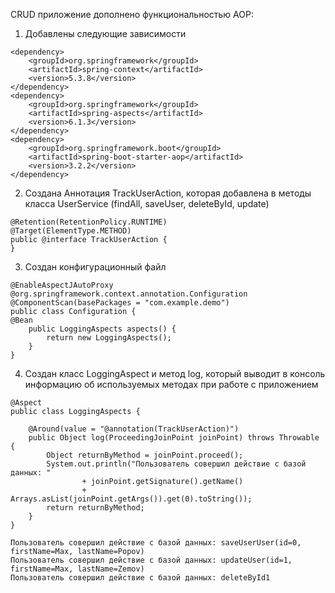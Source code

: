 CRUD приложение дополнено функциональностью AOP:

1) Добавлены следующие зависимости

```
<dependency>
    <groupId>org.springframework</groupId>
    <artifactId>spring-context</artifactId>
    <version>5.3.8</version>
</dependency>
<dependency>
    <groupId>org.springframework</groupId>
    <artifactId>spring-aspects</artifactId>
    <version>6.1.3</version>
</dependency>
<dependency>
    <groupId>org.springframework.boot</groupId>
    <artifactId>spring-boot-starter-aop</artifactId>
    <version>3.2.2</version>
</dependency>
```

2) Создана Аннотация TrackUserAction, которая добавлена в методы класса UserService (findAll, saveUser, deleteById, update)

```
@Retention(RetentionPolicy.RUNTIME)
@Target(ElementType.METHOD)
public @interface TrackUserAction {
}
```
3) Создан конфигурационный файл
```
@EnableAspectJAutoProxy
@org.springframework.context.annotation.Configuration
@ComponentScan(basePackages = "com.example.demo")
public class Configuration {
@Bean
    public LoggingAspects aspects() {
        return new LoggingAspects();
    }
}
```
4) Создан класс LoggingAspect и метод log, который выводит в консоль информацию об используемых методах при работе с приложением
```
@Aspect
public class LoggingAspects {

    @Around(value = "@annotation(TrackUserAction)")
    public Object log(ProceedingJoinPoint joinPoint) throws Throwable {
        Object returnByMethod = joinPoint.proceed();
        System.out.println("Пользователь совершил действие с базой данных: "
                + joinPoint.getSignature().getName()
                + Arrays.asList(joinPoint.getArgs()).get(0).toString());
        return returnByMethod;
    }
}
```
```
Пользователь совершил действие с базой данных: saveUserUser(id=0, firstName=Max, lastName=Popov)
Пользователь совершил действие с базой данных: updateUser(id=1, firstName=Max, lastName=Zemov)
Пользователь совершил действие с базой данных: deleteById1
```